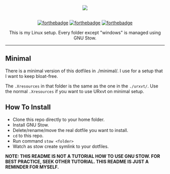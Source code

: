 <div align="center">

<img src="https://affanindo.github.io/img/xfce/xfce-busy.png" />

<br />
<br />

[![forthebadge](https://forthebadge.com/images/badges/gluten-free.svg)](https://forthebadge.com)
[![forthebadge](https://forthebadge.com/images/badges/no-ragrets.svg)](https://forthebadge.com)
[![forthebadge](https://forthebadge.com/images/badges/powered-by-electricity.svg)](https://forthebadge.com)

<p>This is my Linux setup. Every folder except "windows" is managed using GNU Stow.</p>
</div>

---


## Minimal

There is a minimal version of this dotfiles in ./minimal/. I use for a setup that I want to keep bloat-free.

The `.Xresources` in that folder is the same as the one in the `./urxvt/`. Use the normal `.Xresources` if you want to use URxvt on minimal setup.

## How To Install
* Clone this repo directly to your home folder.
* Install GNU Stow.
* Delete/rename/move the real dotfile you want to install.
* `cd` to this repo.
* Run command `stow <folder>`
* Watch as stow create symlink to your dotfiles.

**NOTE: THIS README IS NOT A TUTORIAL HOW TO USE GNU STOW. FOR BEST PRACTICE, SEEK OTHER TUTORIAL. THIS README IS JUST A REMINDER FOR MYSELF.**

